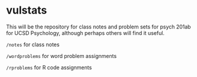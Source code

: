 vulstats
========

This will be the repository for class notes and problem sets for psych 201ab for UCSD Psychology, although perhaps others will find it useful.

`/notes` for class notes

`/wordproblems` for word problem assignments

`/rproblems` for R code assignments 


